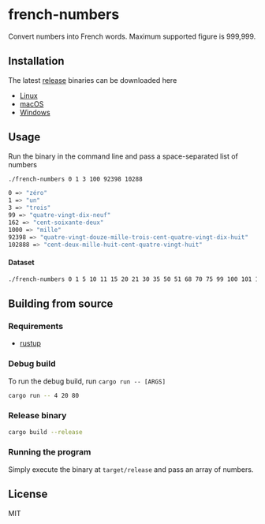 # french-numbers

Convert numbers into French words. Maximum supported figure is 999,999.

## Installation

The latest [release](https://github.com/neilbryson/reddownload/releases) binaries can be downloaded here

- [Linux](https://github.com/neilbryson/french-numbers/releases/latest/download/french-numbers-linux.tar.gz)
- [macOS](https://github.com/neilbryson/french-numbers/releases/latest/download/french-numbers-macOS.tar.gz)
- [Windows](https://github.com/neilbryson/french-numbers/releases/latest/download/french-numbers-windows.zip)

## Usage

Run the binary in the command line and pass a space-separated list of numbers

```bash
./french-numbers 0 1 3 100 92398 10288

0 => "zéro"
1 => "un"
3 => "trois"
99 => "quatre-vingt-dix-neuf"
162 => "cent-soixante-deux"
1000 => "mille"
92398 => "quatre-vingt-douze-mille-trois-cent-quatre-vingt-dix-huit"
102888 => "cent-deux-mille-huit-cent-quatre-vingt-huit"
```


#### Dataset

```bash
./french-numbers 0 1 5 10 11 15 20 21 30 35 50 51 68 70 75 99 100 101 105 111 123 168 171 175 199 200 201 555 999 1000 1001 1111 1199 1234 1999 2000 2001 2020 2021 2345 9999 10000 11111 12345 123456 654321 999999
```

## Building from source

### Requirements
- [rustup](https://rustup.rs/)

### Debug build

To run the debug build, run `cargo run -- [ARGS]`

```bash
cargo run -- 4 20 80
```

### Release binary

```bash
cargo build --release
```

### Running the program

Simply execute the binary at `target/release` and pass an array of numbers.

## License
MIT
